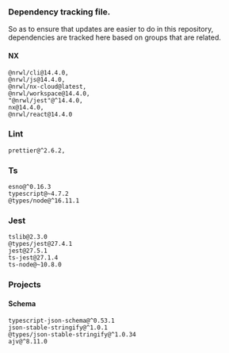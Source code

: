 ### Dependency tracking file.

So as to ensure that updates are easier to do in this repository, dependencies are tracked here based on groups that are related.


#### NX

    @nrwl/cli@14.4.0, 
    @nrwl/js@14.4.0, 
    @nrwl/nx-cloud@latest, 
    @nrwl/workspace@14.4.0,
    "@nrwl/jest"@^14.4.0,
    nx@14.4.0, 
    @nrwl/react@14.4.0

### Lint
    prettier@^2.6.2, 
### Ts
    esno@^0.16.3
    typescript@~4.7.2
    @types/node@^16.11.1
### Jest
    tslib@2.3.0
    @types/jest@27.4.1
    jest@27.5.1
    ts-jest@27.1.4
    ts-node@~10.8.0

### Projects

#### Schema
    typescript-json-schema@^0.53.1
    json-stable-stringify@^1.0.1
    @types/json-stable-stringify@^1.0.34
    ajv@^8.11.0
